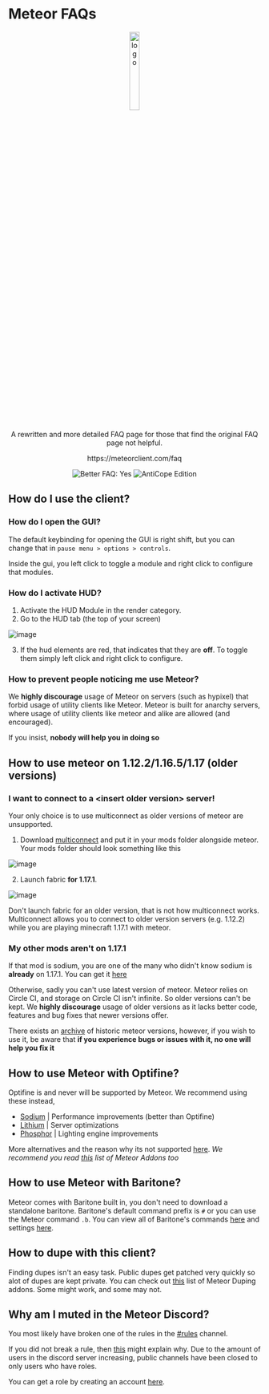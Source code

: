 # Meteor FAQs

<p align="center">
  <img src="https://avatars.githubusercontent.com/u/88768753?s=200&v=4" alt="logo" width="20%"/>
</p>
<p align="center">
  A rewritten and more detailed FAQ page for those that find the original FAQ page not helpful.
</p>
<p align="center">
    https://meteorclient.com/faq
</p>
<div align="center">
  <img src="https://img.shields.io/badge/Better%20FAQ%20page-Yes-green" alt="Better FAQ: Yes">
  <img src="https://img.shields.io/badge/AntiCope-Edition-orange" alt="AntiCope Edition">
</div>

## How do I use the client?


### How do I open the GUI?

The default keybinding for opening the GUI is right shift, but you can change that in `pause menu > options > controls`.

Inside the gui, you left click to toggle a module and right click to configure that modules. 

### How do I activate HUD?

1. Activate the HUD Module in the render category.
2. Go to the HUD tab (the top of your screen)

![image](https://user-images.githubusercontent.com/72693226/129832108-683ea81a-028c-4d96-8419-4a5dfde5f527.png)

3. If the hud elements are red, that indicates that they are **off**. To toggle them simply left click and right click to configure.

### How to prevent people noticing me use Meteor?

We **highly discourage** usage of Meteor on servers (such as hypixel) that forbid usage of utility clients like Meteor.
Meteor is built for anarchy servers, where usage of utility clients like meteor and alike are allowed (and encouraged).

If you insist, **nobody will help you in doing so**

## How to use meteor on 1.12.2/1.16.5/1.17 (older versions)


### I want to connect to a \<insert older version\> server!

Your only choice is to use multiconnect as older versions of meteor are unsupported.
1. Download [multiconnect](https://www.curseforge.com/minecraft/mc-mods/multiconnect) and put it in your mods folder alongside meteor.
Your mods folder should look something like this 

![image](https://user-images.githubusercontent.com/72693226/129830229-51108c71-ea20-4172-b5c5-f9102e021b8d.png)

2. Launch fabric **for 1.17.1**. 

![image](https://user-images.githubusercontent.com/72693226/129830462-b2167e40-1afd-4948-9c3e-fdb507bde839.png)

Don't launch fabric for an older version, that is not how multiconnect works. 
Multiconnect allows you to connect to older version servers (e.g. 1.12.2) while you are playing minecraft 1.17.1 with meteor.

### My other mods aren't on 1.17.1

If that mod is sodium, you are one of the many who didn't know sodium is **already** on 1.17.1. 
You can get it [here](https://modrinth.org/mod/sodium)

Otherwise, sadly you can't use latest version of meteor. 
Meteor relies on Circle CI, and storage on Circle CI isn't infinite. So older versions can't be kept. 
We **highly discourage** usage of older versions as it lacks better code, features and bug fixes that newer versions offer.

There exists an [archive](https://github.com/AntiCope/meteor-archive) of historic meteor versions, 
however, if you wish to use it, be aware that **if you experience bugs or issues with it, no one will help you fix it**

## How to use Meteor with Optifine?

Optifine is and never will be supported by Meteor. We recommend using these instead,

- [Sodium](https://modrinth.org/mod/sodium) | Performance improvements (better than Optifine)
- [Lithium](https://www.curseforge.com/minecraft/mc-mods/lithium) | Server optimizations
- [Phosphor](https://modrinth.com/mod/phosphor) | Lighting engine improvements

More alternatives and the reason why its not supported [here](https://gist.github.com/LambdAurora/1f6a4a99af374ce500f250c6b42e8754).
*We recommend you read [this](https://github.com/AntiCope/meteor-lists/blob/master/MeteorAdditionals.md) list of Meteor Addons too*

## How to use Meteor with Baritone?

Meteor comes with Baritone built in, you don't need to download a standalone baritone.
Baritone's default command prefix is `#` or you can use the Meteor command `.b`.
You can view all of Baritone's commands [here](https://github.com/cabaletta/baritone/blob/master/USAGE.md) 
and settings [here](https://baritone.leijurv.com/baritone/api/Settings.html).

## How to dupe with this client?

Finding dupes isn't an easy task. Public dupes get patched very quickly so alot of dupes are kept private.
You can check out [this](https://github.com/AntiCope/meteor-lists/blob/master/MeteorAddons.md#duping) list of Meteor Duping addons.
Some might work, and some may not.

## Why am I muted in the Meteor Discord?

You most likely have broken one of the rules in the [#rules](https://discord.com/channels/689197705683140636/816501672477720626/) channel.

If you did not break a rule, then [this](https://discord.com/channels/689197705683140636/689198722097348624/870066829622652989) might explain why.
Due to the amount of users in the discord server increasing, public channels have been closed to only users who have roles. 

You can get a role by creating an account [here](https://meteorclient.com/account).
